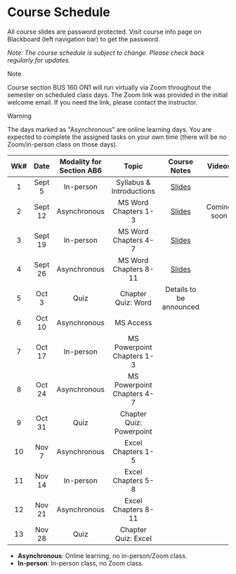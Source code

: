<!-- markdownlint-disable -->

# Course Schedule

All course slides are password protected. Visit course info page on Blackboard (left navigation bar) to get the password.

*Note: The course schedule is subject to change. Please check back regularly for updates.*

> [!NOTE]
> Course section BUS 160 ON1 will run virtually via Zoom throughout the semester on scheduled class days. The Zoom link was provided in the initial welcome email. If you need the link, please contact the instructor. 

> [!WARNING]
> The days marked as "Asynchronous" are online learning days. You are expected to complete the assigned tasks on your own time (there will be no Zoom/in-person class on those days). 


| **Wk#** | **Date** | **Modality for Section AB6** |         **Topic**          |        **Course Notes**         | **Videos**  |
| :-----: | :------: | :--------------------------: | :------------------------: | :-----------------------------: | :---------: |
|    1    |  Sept 5  |          In-person           |  Syllabus & Introductions  | [Slides](http://tiny.cc/110-W1) |             |
|    2    | Sept 12  |         Asynchronous         |    MS Word Chapters 1-3    | [Slides](http://tiny.cc/110-W2) | Coming soon |
|    3    | Sept 19  |          In-person           |    MS Word Chapters 4-7    | [Slides](http://tiny.cc/110-W3) |             |
|    4    | Sept 26  |         Asynchronous         |   MS Word Chapters 8-11    | [Slides](http://tiny.cc/110-W4) |             |
|    5    |  Oct 3   |             Quiz             |     Chapter Quiz: Word     |     Details to be announced     |             |
|    6    |  Oct 10  |         Asynchronous         |         MS Access          |                                 |             |
|    7    |  Oct 17  |          In-person           | MS Powerpoint Chapters 1-3 |                                 |             |
|    8    |  Oct 24  |         Asynchronous         | MS Powerpoint Chapters 4-7 |                                 |             |
|    9    |  Oct 31  |             Quiz             |  Chapter Quiz: Powerpoint  |                                 |             |
|   10    |  Nov 7   |         Asynchronous         |     Excel Chapters 1-5     |                                 |             |
|   11    |  Nov 14  |          In-person           |     Excel Chapters 5-8     |                                 |             |
|   12    |  Nov 21  |         Asynchronous         |    Excel Chapters 8-11     |                                 |             |
|   13    |  Nov 28  |             Quiz             |    Chapter Quiz: Excel     |                                 |             |

- **Asynchronous**: Online learning, no in-person/Zoom class.
- **In-person**: In-person class, no Zoom class.